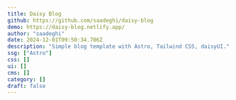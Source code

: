 ```yaml
---
title: Daisy Blog
github: https://github.com/saadeghi/daisy-blog
demo: https://daisy-blog.netlify.app/
author: "saadeghi"
date: 2024-12-01T09:50:34.706Z
description: "Simple blog template with Astro, Tailwind CSS, daisyUI."
ssg: ["Astro"]
css: []
ui: []
cms: []
category: []
draft: false
---
```

